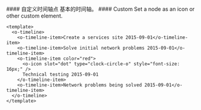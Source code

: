 <cn>
#### 自定义时间轴点
基本的时间轴。
</cn>

<us>
#### Custom
Set a node as an icon or other custom element.
</us>

```vue
<template>
  <o-timeline>
    <o-timeline-item>Create a services site 2015-09-01</o-timeline-item>
    <o-timeline-item>Solve initial network problems 2015-09-01</o-timeline-item>
    <o-timeline-item color="red">
      <o-icon slot="dot" type="clock-circle-o" style="font-size: 16px;" />
      Technical testing 2015-09-01
    </o-timeline-item>
    <o-timeline-item>Network problems being solved 2015-09-01</o-timeline-item>
  </o-timeline>
</template>
```
